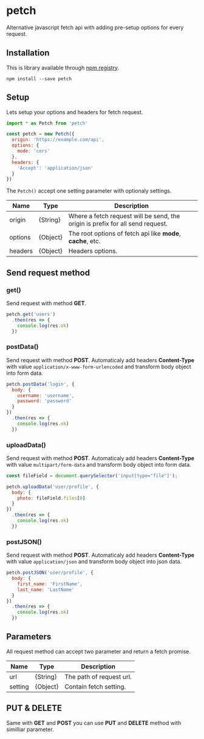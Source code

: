 # petch
Alternative javascript fetch api with adding pre-setup options for every request.

## Installation
This is library available through [npm registry](https://npmjs.com/petch).

```
npm install --save petch
```

## Setup
Lets setup your options and headers for fetch request.

```js
import * as Petch from 'petch'

const petch = new Petch({
  origin: 'https://example.com/api',
  options: {
    mode: 'cors'
  },
  headers: {
    'Accept': 'application/json'
  }
})
```

The `Petch()` accept one setting parameter with optionaly settings.

| Name | Type | Description |
|--|--|--|
| origin | {String} | Where a fetch request will be send, the origin is prefix for all send request. |
| options | {Object} | The root options of fetch api like **mode**, **cache**, etc.|
| headers | {Object} | Headers options. |

## Send request method
### get()
Send request with method **GET**.

```js
petch.get('users')
  .then(res => {
    console.log(res.ok)
  })
```

### postData()
Send request with method **POST**. Automaticaly add headers **Content-Type** with value `application/x-www-form-urlencoded` and transform body object into form data.

```js
petch.postData('login', {
  body: {
    username: 'username',
    password: 'password'
  }
})
  .then(res => {
    console.log(res.ok)
  })
```

### uploadData()
Send request with method **POST**. Automaticaly add headers **Content-Type** with value `multipart/form-data` and transform body object into form data.

```js
const fileField = document.querySelector('input[type="file"]');

petch.uploadData('user/profile', {
  body: {
    photo: fileField.files[0]
  }
})
  .then(res => {
    console.log(res.ok)
  })
```

### postJSON()
Send request with method **POST**. Automaticaly add headers **Content-Type** with value `application/json` and transform body object into json data.

```js
petch.postJSON('user/profile', {
  body: {
    first_name: 'FirstName',
    last_name: 'LastName'
  }
})
  .then(res => {
    console.log(res.ok)
  })
```

## Parameters
All request method can accept two parameter and return a fetch promise.

| Name | Type | Description |
|--|--|--|
| url | {String} | The path of request url. |
| setting | {Object} | Contain fetch setting. |

## PUT & DELETE
Same with **GET** and **POST** you can use **PUT** and **DELETE** method with similliar parameter.